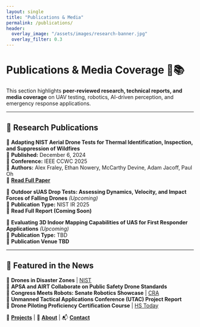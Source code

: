```yaml
---
layout: single
title: "Publications & Media"
permalink: /publications/
header:
  overlay_image: "/assets/images/research-banner.jpg"
  overlay_filter: 0.3
---
```


# **Publications & Media Coverage** 📰📚  

This section highlights **peer-reviewed research, technical reports, and media coverage** on UAV testing, robotics, AI-driven perception, and emergency response applications.

---

## **📄 Research Publications**
🚀 **Adapting NIST Aerial Drone Tests for Thermal Identification, Inspection, and Suppression of Wildfires**  
📅 **Published:** December 6, 2024  
📍 **Conference:** IEEE CCWC 2025  
📌 **Authors:** Alex Fraley, Ethan Nowery, McCarthy Devine, Adam Jacoff, Paul Oh  
🔗 **[Read Full Paper](https://www.nist.gov/publications/adapting-nist-aerial-drone-tests-thermal-identification-inspection-and-suppression)**  

🚀 **Outdoor sUAS Drop Tests: Assessing Dynamics, Velocity, and Impact Forces of Falling Drones** _(Upcoming)_  
📌 **Publication Type:** NIST IR 2025  
🔗 **Read Full Report (Coming Soon)**  

🚀 **Evaluating 3D Indoor Mapping Capabilities of UAS for First Responder Applications** _(Upcoming)_  
📌 **Publication Type:** TBD  
🔗 **Publication Venue TBD**  

---

## **📢 Featured in the News**
📡 **Drones in Disaster Zones** | [NIST](#)  
📡 **APSA and AIRT Collaborate on Public Safety Drone Standards**  
📡 **Congress Meets Robots: Senate Robotics Showcase** | [CRA](#)  
📡 **Unmanned Tactical Applications Conference (UTAC) Project Report**  
📡 **Drone Piloting Proficiency Certification Course** | [HS Today](#)  

📢 **[Projects](./projects/)** | 📢 **[About](./about/)** | 📬 **[Contact](./contact/)**  
